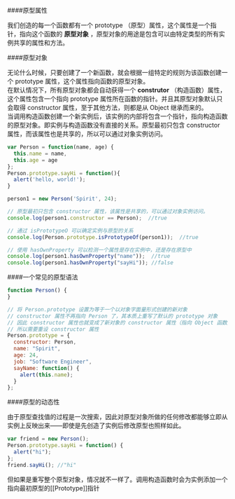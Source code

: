 ####原型属性

我们创造的每一个函数都有一个 prototype （原型）属性，这个属性是一个指针，指向这个函数的 **原型对象** ，原型对象的用途是包含可以由特定类型的所有实例共享的属性和方法。

####原型对象

无论什么时候，只要创建了一个新函数，就会根据一组特定的规则为该函数创建一个 prototype 属性，这个属性指向函数的原型对象。  
在默认情况下，所有原型对象都会自动获得一个 **construtor** （构造函数）属性，这个属性包含一个指向 prototype 属性所在函数的指针。并且其原型对象默认只会取得 constructor 属性，至于其他方法，则都是从 Object 继承而来的。   
当调用构造函数创建一个新实例后，该实例的内部将包含一个指针，指向构造函数的原型对象。即实例与构造函数没有直接的关系。原型最初只包含 constructor 属性，而该属性也是共享的，所以可以通过对象实例访问。
```js
var Person = function(name, age) {
  this.name = name,
  this.age = age
};
Person.prototype.sayHi = function(){
  alert('hello, world!');
}

person1 = new Person('Spirit', 24);

// 原型最初只包含 constructor 属性，该属性是共享的，可以通过对象实例访问。
console.log(person1.constructor == Person);  //true

// 通过 isPrototypeO 可以确定实例与原型的关系
console.log(Person.prototype.isPrototypeOf(person1));  //true

// 使用 hasOwnProperty 可以检测一个属性是存在实例中，还是存在原型中
console.log(person1.hasOwnProperty("name"));  //true
console.log(person1.hasOwnProperty("sayHi")); //false
```

####一个常见的原型语法
```js
function Person() {
}

// 将 Person.prototype 设置为等于一个以对象字面量形式创建的新对象
// constructor 属性不再指向 Person 了，其本质上重写了默认的 prototype 对象
// 因此 constructor 属性也就变成了新对象的 constructor 属性（指向 Object 函数）
// 所以需要重设 constructor 属性
Person.prototype = {
  constructor: Person,
  name: "Spirit",
  age: 24,
  job: "Software Engineer",
  sayName: function() {
    alert(this.name);
  }
};
```

####原型的动态性

由于原型查找值的过程是一次搜索，因此对原型对象所做的任何修改都能够立即从实例上反映出来——即使是先创造了实例后修改原型也照样如此。
```js
var friend = new Person();
Person.prototype.sayHi = function() {
  alert("hi");
};
friend.sayHi(); //"hi"
```
但如果是重写整个原型对象，情况就不一样了。调用构造函数时会为实例添加一个指向最初原型的[[Prototype]]指针